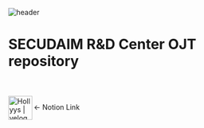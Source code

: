 ![header](https://capsule-render.vercel.app/api?type=waving&color=gradient&height=300&section=header&text=RnD%20%20OJT%20%20repo&fontSize=60&animation=twinkling)
# SECUDAIM R&D Center OJT repository
<br/><br/>
[<img align="left" alt="Hollyys | velog" width="48px" src="https://img.icons8.com/?size=100&id=F6H2fsqXKBwH&format=png&color=000000" />][website]

[website]: [https://velog.io/@imysh578](https://www.notion.so/Sunghan-Shin-889cb5d661c746b68b3378ba76ccdae3?pvs=4)
<- Notion Link
